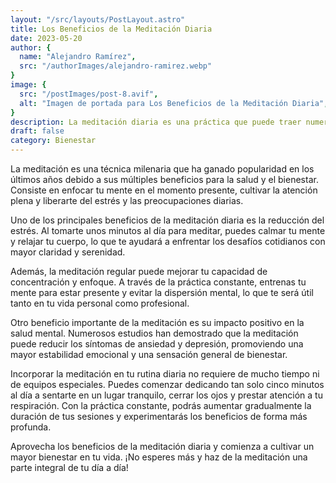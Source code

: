 ```yaml
---
layout: "/src/layouts/PostLayout.astro"
title: Los Beneficios de la Meditación Diaria
date: 2023-05-20
author: {
  name: "Alejandro Ramírez",
  src: "/authorImages/alejandro-ramirez.webp"
}
image: {
  src: "/postImages/post-8.avif",
  alt: "Imagen de portada para Los Beneficios de la Meditación Diaria",
}
description: La meditación diaria es una práctica que puede traer numerosos beneficios para tu bienestar físico, mental y emocional. Descubre cómo dedicar unos minutos al día a la meditación puede mejorar tu calidad de vida.
draft: false
category: Bienestar
---
```


La meditación es una técnica milenaria que ha ganado popularidad en los últimos años debido a sus múltiples beneficios para la salud y el bienestar. Consiste en enfocar tu mente en el momento presente, cultivar la atención plena y liberarte del estrés y las preocupaciones diarias.

Uno de los principales beneficios de la meditación diaria es la reducción del estrés. Al tomarte unos minutos al día para meditar, puedes calmar tu mente y relajar tu cuerpo, lo que te ayudará a enfrentar los desafíos cotidianos con mayor claridad y serenidad.

Además, la meditación regular puede mejorar tu capacidad de concentración y enfoque. A través de la práctica constante, entrenas tu mente para estar presente y evitar la dispersión mental, lo que te será útil tanto en tu vida personal como profesional.

Otro beneficio importante de la meditación es su impacto positivo en la salud mental. Numerosos estudios han demostrado que la meditación puede reducir los síntomas de ansiedad y depresión, promoviendo una mayor estabilidad emocional y una sensación general de bienestar.

Incorporar la meditación en tu rutina diaria no requiere de mucho tiempo ni de equipos especiales. Puedes comenzar dedicando tan solo cinco minutos al día a sentarte en un lugar tranquilo, cerrar los ojos y prestar atención a tu respiración. Con la práctica constante, podrás aumentar gradualmente la duración de tus sesiones y experimentarás los beneficios de forma más profunda.

Aprovecha los beneficios de la meditación diaria y comienza a cultivar un mayor bienestar en tu vida. ¡No esperes más y haz de la meditación una parte integral de tu día a día!
